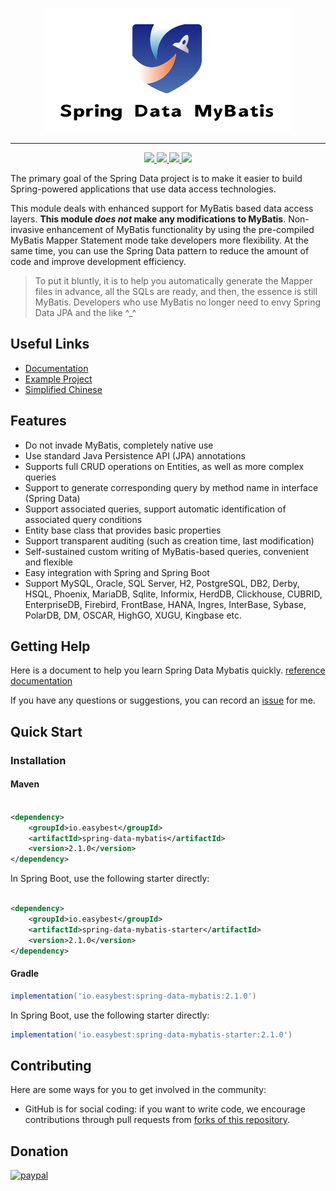 <p align="center">
    <a href="https://github.com/easybest/spring-data-mybatis">
        <img src="https://raw.githubusercontent.com/easybest/spring-data-mybatis/main/logo.png"/>
    </a>
</p>

----

<p align="center">
    <a href="https://github.com/easybest/spring-data-mybatis/actions/workflows/github-actions-ci.yml" title="Build">
        <img src="https://github.com/easybest/spring-data-mybatis/actions/workflows/github-actions-ci.yml/badge.svg"/>
    </a>
    <a href="https://maven-badges.herokuapp.com/maven-central/io.easybest/spring-data-mybatis" title="Maven Central">
        <img src="https://maven-badges.herokuapp.com/maven-central/io.easybest/spring-data-mybatis/badge.svg"/>
    </a>
    <a href="https://github.com/hatunet/spring-data-mybatis/blob/main/LICENSE" title="License: Apache 2.0">
        <img src="https://img.shields.io/badge/license-Apache_2.0-brightgreen.svg"/>
    </a>
    <a href="https://gitter.im/spring-data-mybatis" title="Gitter chat">
        <img src="https://badges.gitter.im/gitterHQ/gitter.png"/>
    </a>
</p>

The primary goal of the Spring Data project is to make it easier to build Spring-powered applications that use data
access technologies.

This module deals with enhanced support for MyBatis based data access layers.
**This module _does not_ make any modifications to MyBatis**. Non-invasive enhancement of MyBatis functionality by using
the pre-compiled MyBatis Mapper Statement mode take developers more flexibility.
At the same time, you can use the Spring Data pattern to reduce the amount of code and improve development efficiency.

> To put it bluntly, it is to help you automatically generate the Mapper files in advance, all the SQLs are ready, and
> then, the essence is still MyBatis. Developers who use MyBatis no longer need to envy Spring Data JPA and the like ^_^

## Useful Links

* [Documentation](https://sdm.easybest.io)
* [Example Project](https://github.com/easybest/spring-data-mybatis-samples)
* [Simplified Chinese](README_zh.md)

## Features ##

* Do not invade MyBatis, completely native use
* Use standard Java Persistence API (JPA) annotations
* Supports full CRUD operations on Entities, as well as more complex queries
* Support to generate corresponding query by method name in interface (Spring Data)
* Support associated queries, support automatic identification of associated query conditions
* Entity base class that provides basic properties
* Support transparent auditing (such as creation time, last modification)
* Self-sustained custom writing of MyBatis-based queries, convenient and flexible
* Easy integration with Spring and Spring Boot
* Support MySQL, Oracle, SQL Server, H2, PostgreSQL, DB2, Derby, HSQL, Phoenix, MariaDB, Sqlite, Informix, HerdDB,
  Clickhouse, CUBRID, EnterpriseDB, Firebird, FrontBase, HANA, Ingres, InterBase, Sybase, PolarDB, DM, OSCAR, HighGO,
  XUGU,
  Kingbase etc.

## Getting Help ##

Here is a document to help you learn Spring Data Mybatis quickly. [reference documentation](https://sdm.easybest.io)

If you have any questions or suggestions, you can record
an [issue](https://github.com/easybest/spring-data-mybatis/issues) for me.

## Quick Start ##

### Installation

#### Maven

```xml

<dependency>
    <groupId>io.easybest</groupId>
    <artifactId>spring-data-mybatis</artifactId>
    <version>2.1.0</version>
</dependency>
```

In Spring Boot, use the following starter directly:

```xml

<dependency>
    <groupId>io.easybest</groupId>
    <artifactId>spring-data-mybatis-starter</artifactId>
    <version>2.1.0</version>
</dependency>
```

#### Gradle

```groovy
implementation('io.easybest:spring-data-mybatis:2.1.0')
```

In Spring Boot, use the following starter directly:

```groovy
implementation('io.easybest:spring-data-mybatis-starter:2.1.0')
```

## Contributing

Here are some ways for you to get involved in the community:

* GitHub is for social coding: if you want to write code, we encourage contributions through pull requests
  from [forks of this repository](https://help.github.com/forking/).

## Donation

[![paypal](https://www.paypal.com/en_US/i/btn/x-click-butcc-donate.gif)](https://www.paypal.com/cgi-bin/webscr?cmd=_s-xclick&hosted_button_id=W7PLNCBK5K8JS)

